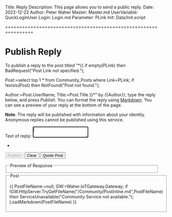 Title: Reply
Description: This page allows you to send a public reply.
Date: 2022-12-22
Author: Peter Waher
Master: Master.md
UserVariable: QuickLoginUser
Login: Login.md
Parameter: PLink
Init: Data/Init.script

================================================================

Publish Reply
================

To publish a reply to the post titled "*{{
if empty(PLink) then BadRequest("Post Link not specified.");
	
Post:=select top 1 * from Community_Posts where Link=PLink;
if !exists(Post) then NotFound("Post not found.");

Author:=Post.UserName;
Title:=Post.Title
}}*" by *{{Author}}*, type the reply below, and press *Publish*. You can format the reply using 
[Markdown](/Markdown.md). You can see a preview of your reply at the bottom of the page.

**Note**: The reply will be published with information about your identity. Anonymous replies
cannot be published using this service.

<form>

<input type="hidden" name="Type" id="Type" value="Reply"/>
<input type="hidden" name="Title" id="Title" value=""/>
<input type="hidden" name="ReferenceLink" id="ReferenceLink" value="{{PLink}}"/>
<input type="hidden" name="Tag" id="Tag"/>

<p>
<label for="Text">Text of reply:</label>  
<textarea name="Text" id="Text" onkeydown="TrapTab(this,DefaultProperties(),event)" onpaste="PasteContent(this,DefaultProperties(),event)" autofocus required>
</textarea>
</p>

<p>
<ul id="Tags" class="Tags noTags">
<li id="EndOfTags" class="EndOfTags"/>
</ul>
</p>

<button id="CreateButton" type="button" class="disabledButton" onclick="PublishReply()" disabled="disabled">Publish</button>
<button type="button" class="negButton" onclick="ClearPost()">Clear</button>
<button id="QuoteButton" type="button" onclick="QuotePost('{{PLink}}')">Quote Post</button>

</form>
<fieldset>
<legend>Preview of Response</legend>
<div id="Preview"/>
</fieldset>
<fieldset>
<legend>Post</legend>

{{
PostFileName:=null;
GW:=Waher.IoTGateway.Gateway;
if !GW.HttpServer.TryGetFileName("/Community/PostInline.md",PostFileName) then ServiceUnavailable("Community Service not available.");
LoadMarkdown(PostFileName)
}}

</fieldset>